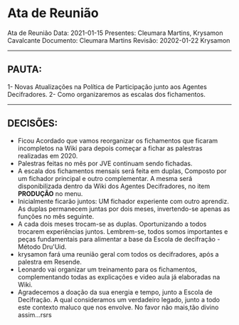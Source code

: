 # Ata de Reunião

Ata de Reunião
Data: 2021-01-15
Presentes: Cleumara Martins, Krysamon Cavalcante
Documento: Cleumara Martins
Revisão: 20202-01-22 Krysamon

---
## PAUTA:

1- Novas Atualizações na Política de  Participação junto aos Agentes Decifradores.
2- Como organizaremos as escalas dos fichamentos.

---
## DECISÕES:

* Ficou Acordado que vamos reorganizar os fichamentos que ficaram incompletos na Wiki para depois começar a fichar as palestras realizadas em 2020.
* Palestras feitas no mês por JVE continuam sendo fichadas.
* A escala dos fichamentos mensais será feita em duplas, Composto por um fichador principal e outro complementar. A mesma será disponibilizada dentro da Wiki dos Agentes Decifradores, no item **PRODUÇÃO** no menu.
* Inicialmente ficarão juntos: UM fichador experiente com outro aprendiz. As duplas permanecem juntas por dois meses, invertendo-se apenas as funções no mês seguinte.
* A cada dois meses trocam-se as duplas. Oportunizando a todos trocarem experiências juntos. Lembrem-se, todos somos importantes e peças fundamentais para alimentar a base da Escola de decifração - Método Dru'Uid.
* krysamon fará uma reunião geral com todos os decifradores, após a palestra em Resende.
* Leonardo vai organizar um treinamento para os fichamentos, complementando todas as explicações e video aula já elaboradas na Wiki.
* Agradecemos a doação da sua energia e tempo, junto a Escola de Decifração. A qual consideramos um verdadeiro legado, junto a todo este contexto maluco que nos envolve. No favor não mais,tão divino assim...rsrs



